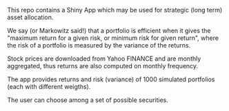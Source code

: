 This repo contains a Shiny App which may be used for strategic (long term) asset allocation.

We say (or Markowitz said!) that a portfolio is efficient when it gives the "maximum return for a given risk, or minimum risk for given return", where the risk of a portfolio is measured by the variance of the returns. 

Stock prices are downloaded from Yahoo FINANCE and are monthly aggregated,  thus returns are also computed on monthly frequency.

The app provides returns and risk (variance) of 1000 simulated portfolios (each with different weigths). 

The user can choose among a set of possible securities. 
